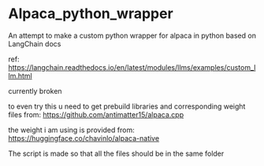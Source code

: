 # Alpaca_python_wrapper
An attempt to make a custom python wrapper for alpaca in python based on LangChain docs 

ref: https://langchain.readthedocs.io/en/latest/modules/llms/examples/custom_llm.html

 currently broken


to even try this u need to get prebuild libraries and corresponding weight files  from:
https://github.com/antimatter15/alpaca.cpp 

the weight i am using is provided from: 
https://huggingface.co/chavinlo/alpaca-native 

The script is made so that all the files should be in the same folder
